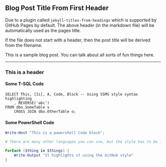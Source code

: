 ## Blog Post Title From First Header

Due to a plugin called `jekyll-titles-from-headings` which is supported by GitHub Pages by default. The above header (in the markdown file) will be automatically used as the pages title.

If the file does not start with a header, then the post title will be derived from the filename.

This is a sample blog post. You can talk about all sorts of fun things here.

---

### This is a header

#### Some T-SQL Code

```tsql
SELECT This, [Is], A, Code, Block -- Using SSMS style syntax highlighting
    , REVERSE('abc')
FROM dbo.SomeTable s
    CROSS JOIN dbo.OtherTable o;
```

#### Some PowerShell Code

```powershell
Write-Host "This is a powershell Code block";

# There are many other languages you can use, but the style has to be loaded first

ForEach ($thing in $things) {
    Write-Output "It highlights it using the GitHub style"
}
```
<script src="https://utteranc.es/client.js"
        repo="EngiFort/EngiFort.github.io"
        issue-term="pathname"
        theme="github-light"
        crossorigin="anonymous"
        async>
</script>
